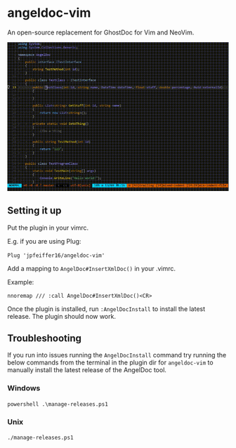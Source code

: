# angeldoc-vim

An open-source replacement for GhostDoc for Vim and NeoVim.

![Demo](assets/AngelDoc.gif)


## Setting it up
Put the plugin in your vimrc.

E.g. if you are using Plug:

`Plug 'jpfeiffer16/angeldoc-vim'`

Add a mapping to `AngelDoc#InsertXmlDoc()` in your .vimrc.

Example:
```
nnoremap /// :call AngelDoc#InsertXmlDoc()<CR>
```

Once the plugin is installed, run `:AngelDocInstall` to install the latest release.
The plugin should now work.

## Troubleshooting
If you run into issues running the `AngelDocInstall` command try running the below commands from the terminal in the plugin dir for `angeldoc-vim` to manually install the latest release of the AngelDoc tool.

### Windows

`powershell .\manage-releases.ps1`

### Unix

`./manage-releases.ps1`
